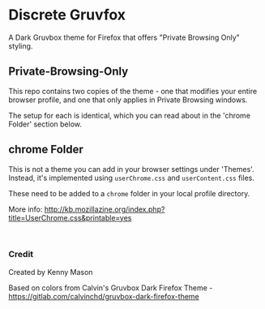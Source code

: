 # Discrete Gruvfox
A Dark Gruvbox theme for Firefox that offers "Private Browsing Only" styling.

## Private-Browsing-Only
This repo contains two copies of the theme - one that modifies your entire browser profile, and one that only applies in Private Browsing windows.

The setup for each is identical, which you can read about in the 'chrome Folder' section below.

## chrome Folder
This is not a theme you can add in your browser settings under 'Themes'. Instead, it's implemented using `userChrome.css` and `userContent.css` files. 

These need to be added to a `chrome` folder in your local profile directory.

More info: http://kb.mozillazine.org/index.php?title=UserChrome.css&printable=yes

<br>

### Credit
Created by Kenny Mason

Based on colors from Calvin's Gruvbox Dark Firefox Theme - https://gitlab.com/calvinchd/gruvbox-dark-firefox-theme

